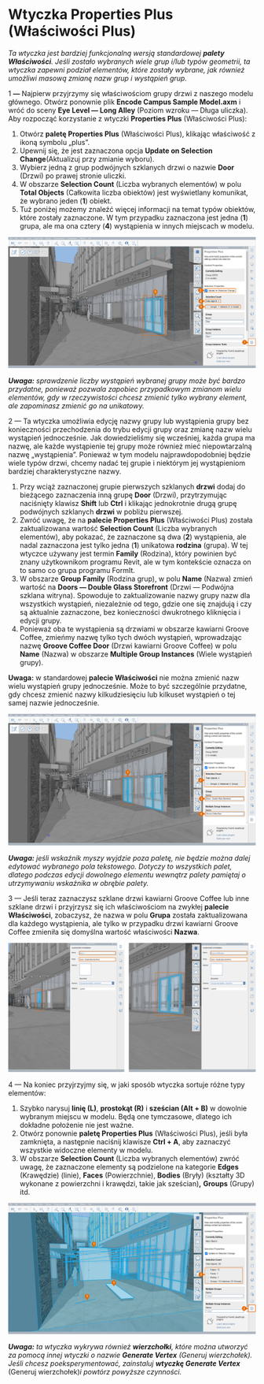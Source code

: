# Wtyczka Properties Plus (Właściwości Plus)

_Ta wtyczka jest bardziej funkcjonalną wersją standardowej_ _**palety Właściwości**. Jeśli zostało wybranych wiele grup i/lub typów geometrii, ta wtyczka zapewni podział elementów, które zostały wybrane, jak również umożliwi masową zmianę nazw grup i wystąpień grup._

1 **—** Najpierw przyjrzymy się właściwościom grupy drzwi z naszego modelu głównego. Otwórz ponownie plik **Encode Campus Sample Model.axm** i wróć do sceny **Eye Level — Long Alley** \(Poziom wzroku — Długa uliczka\). Aby rozpocząć korzystanie z wtyczki **Properties Plus** \(Właściwości Plus\):

1. Otwórz **paletę Properties Plus** \(Właściwości Plus\), klikając właściwość z ikoną symbolu „plus”.
2. Upewnij się, że jest zaznaczona opcja **Update on Selection Change**\(Aktualizuj przy zmianie wyboru\).
3. Wybierz jedną z grup podwójnych szklanych drzwi o nazwie **Door** \(Drzwi\) po prawej stronie uliczki.
4. W obszarze **Selection Count** (Liczba wybranych elementów) w polu **Total Objects** (Całkowita liczba obiektów) jest wyświetlany komunikat, że wybrano jeden (**1**) obiekt.
5. Tuż poniżej możemy znaleźć więcej informacji na temat typów obiektów, które zostały zaznaczone. W tym przypadku zaznaczona jest jedna (**1**) grupa, ale ma ona cztery (**4**) wystąpienia w innych miejscach w modelu.

![](<../../.gitbook/assets/10 (2) (1).png>)

_**Uwaga:**_ _sprawdzenie liczby wystąpień wybranej grupy może być bardzo przydatne, ponieważ pozwala zapobiec przypadkowym zmianom wielu elementów, gdy w rzeczywistości chcesz zmienić tylko wybrany element, ale zapominasz zmienić go na unikatowy._

2 — Ta wtyczka umożliwia edycję nazwy grupy lub wystąpienia grupy bez konieczności przechodzenia do trybu edycji grupy oraz zmianę nazw wielu wystąpień jednocześnie. Jak dowiedzieliśmy się wcześniej, każda grupa ma nazwę, ale każde wystąpienie tej grupy może również mieć niepowtarzalną nazwę „wystąpienia”. Ponieważ w tym modelu najprawdopodobniej będzie wiele typów drzwi, chcemy nadać tej grupie i niektórym jej wystąpieniom bardziej charakterystyczne nazwy.

1. Przy wciąż zaznaczonej grupie pierwszych szklanych **drzwi** dodaj do bieżącego zaznaczenia inną grupę **Door** \(Drzwi\), przytrzymując naciśnięty klawisz **Shift** lub **Ctrl** i klikając jednokrotnie drugą grupę podwójnych szklanych **drzwi** w pobliżu pierwszej.
2. Zwróć uwagę, że na **palecie Properties Plus** (Właściwości Plus) została zaktualizowana wartość **Selection Count** (Liczba wybranych elementów), aby pokazać, że zaznaczone są dwa (**2**) wystąpienia, ale nadal zaznaczona jest tylko jedna (**1**) unikatowa **rodzina** (grupa). W tej wtyczce używany jest termin **Family** (Rodzina), który powinien być znany użytkownikom programu Revit, ale w tym kontekście oznacza on to samo co grupa programu FormIt.
3. W obszarze **Group Family** \(Rodzina grup\), w polu **Name** \(Nazwa\) zmień wartość na **Doors — Double Glass Storefront** \(Drzwi — Podwójna szklana witryna\). Spowoduje to zaktualizowanie nazwy grupy nazw dla wszystkich wystąpień, niezależnie od tego, gdzie one się znajdują i czy są aktualnie zaznaczone, bez konieczności dwukrotnego kliknięcia i edycji grupy.
4. Ponieważ oba te wystąpienia są drzwiami w obszarze kawiarni Groove Coffee, zmieńmy nazwę tylko tych dwóch wystąpień, wprowadzając nazwę **Groove Coffee Door** \(Drzwi kawiarni Groove Coffee\) w polu **Name** \(Nazwa\) w obszarze **Multiple Group Instances** \(Wiele wystąpień grupy\).

**Uwaga:** w standardowej **palecie Właściwości** nie można zmienić nazw wielu wystąpień grupy jednocześnie. Może to być szczególnie przydatne, gdy chcesz zmienić nazwy kilkudziesięciu lub kilkuset wystąpień o tej samej nazwie jednocześnie.

![](<../../.gitbook/assets/11 (6) (1).png>)

_**Uwaga:**_ _jeśli wskaźnik myszy wyjdzie poza paletę, nie będzie można dalej edytować wybranego pola tekstowego. Dotyczy to wszystkich palet, dlatego podczas edycji dowolnego elementu wewnątrz palety pamiętaj o utrzymywaniu wskaźnika w obrębie palety._

3 — Jeśli teraz zaznaczysz szklane drzwi kawiarni Groove Coffee lub inne szklane drzwi i przyjrzysz się ich właściwościom na zwykłej **palecie Właściwości**, zobaczysz, że nazwa w polu **Grupa** została zaktualizowana dla każdego wystąpienia, ale tylko w przypadku drzwi kawiarni Groove Coffee zmieniła się domyślna wartość właściwości **Nazwa**.

![](<../../.gitbook/assets/12 (3) (1).png>)

4 — Na koniec przyjrzyjmy się, w jaki sposób wtyczka sortuje różne typy elementów:

1. Szybko narysuj **linię (L)**, **prostokąt (R)** i **sześcian (Alt + B)** w dowolnie wybranym miejscu w modelu. Będą one tymczasowe, dlatego ich dokładne położenie nie jest ważne.
2. Otwórz ponownie **paletę Properties Plus** \(Właściwości Plus\), jeśli była zamknięta, a następnie naciśnij klawisze **Ctrl + A**, aby zaznaczyć wszystkie widoczne elementy w modelu.
3. W obszarze **Selection Count** (Liczba wybranych elementów) zwróć uwagę, że zaznaczone elementy są podzielone na kategorie **Edges** (Krawędzie) (linie), **Faces** (Powierzchnie), **Bodies** (Bryły) (kształty 3D wykonane z powierzchni i krawędzi, takie jak sześcian)**,** **Groups** (Grupy) itd.

![](<../../.gitbook/assets/13 (3) (1).png>)

_**Uwaga:**_ _ta wtyczka wykrywa również_ _**wierzchołki**, które można utworzyć za pomocą innej wtyczki o nazwie_ _**Generate Vertex** \(Generuj wierzchołek\). Jeśli chcesz poeksperymentować, zainstaluj_ _**wtyczkę Generate Vertex**_ \(Generuj wierzchołek\)_i powtórz powyższe czynności._
